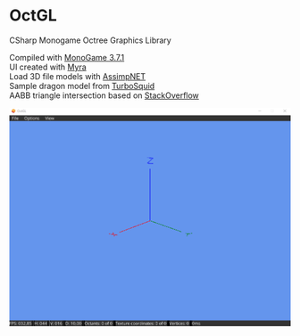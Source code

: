 # OctGL
CSharp Monogame Octree Graphics Library


Compiled with [MonoGame 3.7.1](https://community.monogame.net/t/monogame-3-7-1-release/11173)  
UI created with [Myra](https://github.com/rds1983/Myra)  
Load 3D file models with [AssimpNET](https://github.com/assimp/assimp-net)  
Sample dragon model from [TurboSquid](https://www.turbosquid.com/es/FullPreview/Index.cfm/ID/1129559)  
AABB triangle intersection based on [StackOverflow](https://stackoverflow.com/questions/17458562/efficient-aabb-triangle-intersection-in-c-sharp)  

![Demo](https://raw.githubusercontent.com/alexandrelozano/OctGL/master/OctGL/Resources/demo.gif)
